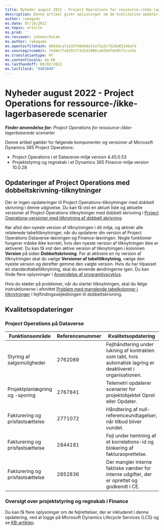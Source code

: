 ```yaml
---
title: Nyheder august 2022 - Project Operations for ressource-/ikke-lagerbaserede scenarier
description: Denne artikel giver oplysninger om de kvalitative opdateringer, der er tilgængelige i august 2022-udgivelsen af Microsoft Dynamics 365 Project Operations til ressource/ikke-lagerbaserede scenarier.
author: ramagadu
ms.date: 07/19/2022
ms.topic: article
ms.prod: ''
ms.reviewer: johnmichalak
ms.author: ramagadu
ms.openlocfilehash: 4042dca72a33f48e04e51af2a3cfd2da83146afd
ms.sourcegitcommit: 7ed8e77a92917f2d242988ca02bd7de9571cce5e
ms.translationtype: HT
ms.contentlocale: da-DK
ms.lasthandoff: 09/02/2022
ms.locfileid: "9403849"
---
```

# <a name="whats-new-august-2022---project-operations-for-resourcenon-stocked-based-scenarios"></a>Nyheder august 2022 - Project Operations for ressource-/ikke-lagerbaserede scenarier

_**Finder anvendelse for:** Project Operations for ressource-/ikke-lagerbaserede scenarier_

Denne artikel gælder for følgende komponenter og versioner af Microsoft Dynamics 365 Project Operations:

- Project Operations i et Dataverse-miljø version 4.45.0.53
- Projektstyring og regnskab i et Dynamics 365 Finance-miljø version 10.0.28

## <a name="project-operations-dual-write-maps-updates"></a>Opdateringer af Project Operations med dobbeltskrivning-tilknytninger

Der er ingen opdateringer til Project Operations-tilknytninger med dobbelt skrivning i denne udgivelse. Du kan få vist en aktuel liste og aktuelle versioner af Project Operations-tilknytninger med dobbelt skrivning i [Project Operations-versioner med tilknytning af dobbelt skrivning](../environment/resource-dual-write-maps.md).

Kør altid den nyeste version af tilknytningen i dit miljø, og aktivér alle relaterede tabeltilknytninger, når du opdaterer din version af Project Operations Dataverse-løsningen og Finance-løsningen. Nogle funktioner fungerer måske ikke korrekt, hvis den nyeste version af tilknytningen ikke er aktiveret. Du kan få vist den aktive version af tilknytningen i kolonnen **Version** på siden **Dobbeltskrivning**. For at aktivere en ny version af tilknytningen skal du vælge **Versioner af tabeltilknytning**, vælge den nyeste version og derefter gemme den valgte version. Hvis du har tilpasset en standardtabeltilknytning, skal du anvende ændringerne igen. Du kan finde flere oplysninger i [Anvendelse af programlivscyklus](/dynamics365/fin-ops-core/dev-itpro/data-entities/dual-write/app-lifecycle-management).

Hvis du støder på problemer, når du starter tilknytningen, skal du følge instruktionerne i afsnittet [Problem med manglende tabelkolonner i tilknytninger](/dynamics365/fin-ops-core/dev-itpro/data-entities/dual-write/dual-write-troubleshooting-finops-upgrades#missing-table-columns-issue-on-maps) i fejlfindingsvejledningen til dobbeltskrivning.

## <a name="quality-updates"></a>Kvalitetsopdateringer

### <a name="project-operations-on-dataverse"></a>Project Operations på Dataverse

| Funktionsområde | Referencenummer | Kvalitetsopdatering |
| --- | --- | --- |
| Styring af salgsmuligheder | 2762089 | Fejlhåndtering under lukning af kontrakten som tabt, hvis automatisk lagring er deaktiveret i organisationen.|
|Projektplanlægning og -sporing | 2767841 | Telemetri opdaterer scenarier for projektobjektet Opret eller Opdater.|
|Fakturering og prisfastsættelse | 2771072 | Håndtering af null-referenceundtagelser, når tilbud bliver vundet.|
|Fakturering og prisfastsættelse | 2844181 |Fejl under hentning af et korrelations-id og blokering af fakturaoprettelse.|
|Fakturering og prisfastsættelse | 2852836 | Der mangler interne faktiske værdier for interne udgifter, der er oprettet og godkendt i CE.|


### <a name="project-management-and-accounting-in-finance"></a>Oversigt over projektstyring og regnskab i Finance

Du kan få flere oplysninger om de fejlrettelser, der er inkluderet i denne opdatering, ved at logge på Microsoft Dynamics Lifecycle Services (LCS) og se [KB-artiklen](https://fix.lcs.dynamics.com/Issue/Details?bugId=694438).
